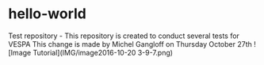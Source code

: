 # hello-world
Test repository - This repository is created to conduct several tests for VESPA
This change is made by Michel Gangloff on Thursday October 27th
![Image Tutorial](IMG/image2016-10-20 3-9-7.png)
